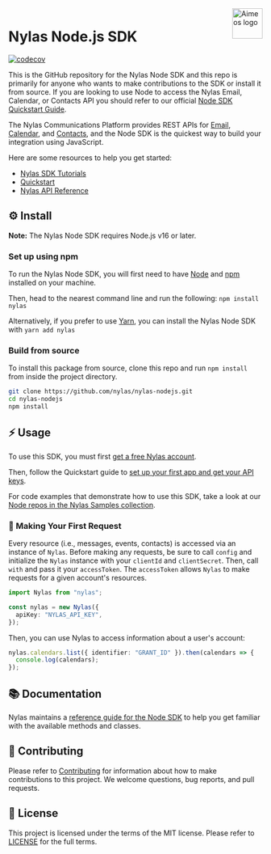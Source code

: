 <a href="https://www.nylas.com/">
    <img src="https://brand.nylas.com/assets/downloads/logo_horizontal_png/Nylas-Logo-Horizontal-Blue_.png" alt="Aimeos logo" title="Aimeos" align="right" height="60" />
</a>

# Nylas Node.js SDK  

[![codecov](https://codecov.io/gh/nylas/nylas-nodejs/branch/main/graph/badge.svg?token=94IMGU4F09)](https://codecov.io/gh/nylas/nylas-nodejs)

This is the GitHub repository for the Nylas Node SDK and this repo is primarily for anyone who wants to make contributions to the SDK or install it from source. If you are looking to use Node to access the Nylas Email, Calendar, or Contacts API you should refer to our official [Node SDK Quickstart Guide](https://developer.nylas.com/docs/developer-tools/sdk/node-sdk/).

The Nylas Communications Platform provides REST APIs for [Email](https://developer.nylas.com/docs/connectivity/email/), [Calendar](https://developer.nylas.com/docs/connectivity/calendar/), and [Contacts](https://developer.nylas.com/docs/connectivity/contacts/), and the Node SDK is the quickest way to build your integration using JavaScript.

Here are some resources to help you get started:

- [Nylas SDK Tutorials](https://developer.nylas.com/docs/the-basics/tutorials/nodejs/)
- [Quickstart](https://developer.nylas.com/docs/the-basics/quickstart/)
- [Nylas API Reference](https://developer.nylas.com/docs/api/)


## ⚙️ Install

**Note:** The Nylas Node SDK requires Node.js v16 or later.

### Set up using npm

To run the Nylas Node SDK, you will first need to have [Node](https://nodejs.org/en/download/) and [npm](https://www.npmjs.com/get-npm) installed on your machine.

Then, head to the nearest command line and run the following:
`npm install nylas`

Alternatively, if you prefer to use [Yarn](https://yarnpkg.com/en/), you can install the Nylas Node SDK with `yarn add nylas`

### Build from source

To install this package from source, clone this repo and run `npm install` from inside the project directory.

```bash
git clone https://github.com/nylas/nylas-nodejs.git
cd nylas-nodejs
npm install
```

## ⚡️ Usage

To use this SDK, you must first [get a free Nylas account](https://dashboard.nylas.com/register).

Then, follow the Quickstart guide to [set up your first app and get your API keys](https://developer.nylas.com/docs/v3-beta/v3-quickstart/).

For code examples that demonstrate how to use this SDK, take a look at our [Node repos in the Nylas Samples collection](https://github.com/orgs/nylas-samples/repositories?q=&type=all&language=javascript&sort=).

### 🚀 Making Your First Request

Every resource (i.e., messages, events, contacts) is accessed via an instance of `Nylas`. Before making any requests, be sure to call `config` and initialize the `Nylas` instance with your `clientId` and `clientSecret`. Then, call `with` and pass it your `accessToken`. The `accessToken` allows `Nylas` to make requests for a given account's resources.

```typescript
import Nylas from "nylas";

const nylas = new Nylas({
  apiKey: "NYLAS_API_KEY",
});
```

Then, you can use Nylas to access information about a user's account:
```typescript
nylas.calendars.list({ identifier: "GRANT_ID" }).then(calendars => {
  console.log(calendars);
});
```

## 📚 Documentation

Nylas maintains a [reference guide for the Node SDK](https://nylas-nodejs-sdk-reference.pages.dev/) to help you get familiar with the available methods and classes.

## 💙 Contributing

Please refer to [Contributing](Contributing.md) for information about how to make contributions to this project. We welcome questions, bug reports, and pull requests.

## 📝 License

This project is licensed under the terms of the MIT license. Please refer to [LICENSE](LICENSE.txt) for the full terms. 


